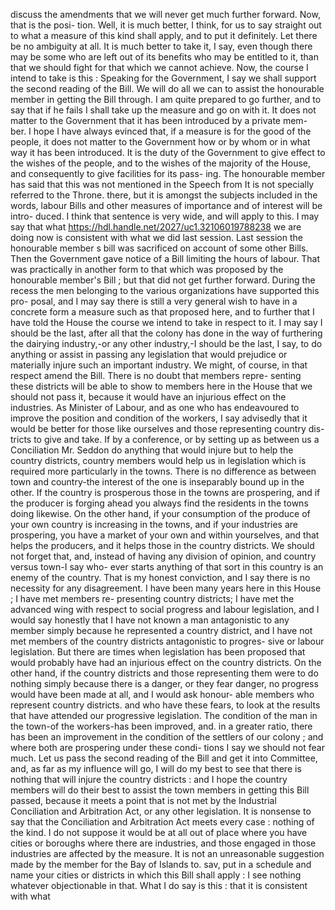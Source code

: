 discuss the amendments that we will never get much further forward. Now, that is the posi- tion. Well, it is much better, I think, for us to say straight out to what a measure of this kind shall apply, and to put it definitely. Let there be no ambiguity at all. It is much better to take it, I say, even though there may be some who are left out of its benefits who may be entitled to it, than that we should fight for that which we cannot achieve. Now, the course I intend to take is this : Speaking for the Government, I say we shall support the second reading of the Bill. We will do all we can to assist the honourable member in getting the Bill through. I am quite prepared to go further, and to say that if he fails I shall take up the measure and go on with it. It does not matter to the Government that it has been introduced by a private mem- ber. I hope I have always evinced that, if a measure is for the good of the people, it does not matter to the Government how or by whom or in what way it has been introduced. It is the duty of the Government to give effect to the wishes of the people, and to the wishes of the majority of the House, and consequently to give facilities for its pass- ing. The honourable member has said that this was not mentioned in the Speech from It is not specially referred to the Throne. there, but it is amongst the subjects included in the words, labour Bills and other measures of importance and of interest will be intro- duced. I think that sentence is very wide, and will apply to this. I may say that what https://hdl.handle.net/2027/uc1.32106019788238 we are doing now is consistent with what we did last session. Last session the honourable member s bill was sacrificed on account of some other Bills. Then the Government gave notice of a Bill limiting the hours of labour. That was practically in another form to that which was proposed by the honourable member's Bill ; but that did not get further forward. During the recess the men belonging to the various organizations have supported this pro- posal, and I may say there is still a very general wish to have in a concrete form a measure such as that proposed here, and to further that I have told the House the course we intend to take in respect to it. I may say I should be the last, after all that the colony has done in the way of furthering the dairying industry,-or any other industry,-I should be the last, I say, to do anything or assist in passing any legislation that would prejudice or materially injure such an important industry. We might, of course, in that respect amend the Bill. There is no doubt that members repre- senting these districts will be able to show to members here in the House that we should not pass it, because it would have an injurious effect on the industries. As Minister of Labour, and as one who has endeavoured to improve the position and condition of the workers, I say advisedly that it would be better for those like ourselves and those representing country dis- tricts to give and take. If by a conference, or by setting up as between us a Conciliation Mr. Seddon do anything that would injure but to help the country districts, country members would help us in legislation which is required more particularly in the towns. There is no difference as between town and country-the interest of the one is inseparably bound up in the other. If the country is prosperous those in the towns are prospering, and if the producer is forging ahead you always find the residents in the towns doing likewise. On the other hand, if your consumption of the produce of your own country is increasing in the towns, and if your industries are prospering, you have a market of your own and within yourselves, and that helps the producers, and it helps those in the country districts. We should not forget that, and, instead of having any division of opinion, and country versus town-I say who- ever starts anything of that sort in this country is an enemy of the country. That is my honest conviction, and I say there is no necessity for any disagreement. I have been many years here in this House ; I have met members re- presenting country districts; I have met the advanced wing with respect to social progress and labour legislation, and I would say honestly that I have not known a man antagonistic to any member simply because he represented a country district, and I have not met members of the country districts antagonistic to progres- sive or labour legislation. But there are times when legislation has been proposed that would probably have had an injurious effect on the country districts. On the other hand, if the country districts and those representing them were to do nothing simply because there is a danger, or they fear danger, no progress would have been made at all, and I would ask honour- able members who represent country districts. and who have these fears, to look at the results that have attended our progressive legislation. The condition of the man in the town-of the workers-has been improved, and. in a greater ratio, there has been an improvement in the condition of the settlers of our colony ; and where both are prospering under these condi- tions I say we should not fear much. Let us pass the second reading of the Bill and get it into Committee, and, as far as my influence will go, I will do my best to see that there is nothing that will injure the country districts : and I hope the country members will do their best to assist the town members in getting this Bill passed, because it meets a point that is not met by the Industrial Conciliation and Arbitration Act, or any other legislation. It is nonsense to say that the Conciliation and Arbitration Act meets every case : nothing of the kind. I do not suppose it would be at all out of place where you have cities or boroughs where there are industries, and those engaged in those industries are affected by the measure. It is not an unreasonable suggestion made by the member for the Bay of Islands to. sav, put in a schedule and name your cities or districts in which this Bill shall apply : I see nothing whatever objectionable in that. What I do say is this : that it is consistent with what 